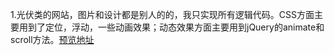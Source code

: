 1.光伏类的网站，图片和设计都是别人的的，我只实现所有逻辑代码。CSS方面主要用到了定位，浮动，一些动画效果；动态效果方面主要用到jQuery的animate和scroll方法。[预览地址](https://cangsayi.github.io/imitate-project)
